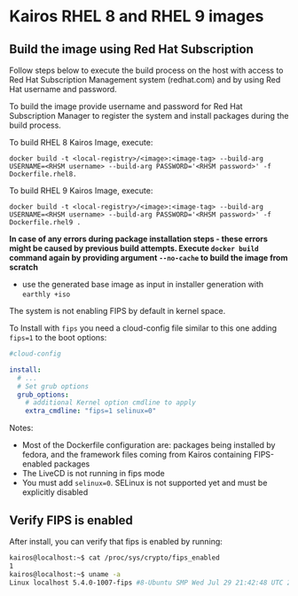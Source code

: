 # Kairos RHEL 8 and RHEL 9 images

## Build the image using Red Hat Subscription

Follow steps below to execute the build process on the host with access to Red Hat Subscription Management system (redhat.com) and by using Red Hat username and password.

To build the image provide username and password for Red Hat Subscription Manager to register the system and install packages during the build process.

To build RHEL 8 Kairos Image, execute:
```
docker build -t <local-registry>/<image>:<image-tag> --build-arg USERNAME=<RHSM username> --build-arg PASSWORD='<RHSM password>' -f Dockerfile.rhel8.
```

To build RHEL 9 Kairos Image, execute:
```
docker build -t <local-registry>/<image>:<image-tag> --build-arg USERNAME=<RHSM username> --build-arg PASSWORD='<RHSM password>' -f Dockerfile.rhel9 .
```

**In case of any errors during package installation steps - these errors might be caused by previous build attempts. Execute `docker build` command again by providing argument `--no-cache` to build the image from scratch**


- use the generated base image as input in installer generation with `earthly +iso`

The system is not enabling FIPS by default in kernel space. 

To Install with `fips` you need a cloud-config file similar to this one adding `fips=1` to the boot options:

```yaml
#cloud-config

install:
  # ...
  # Set grub options
  grub_options:
    # additional Kernel option cmdline to apply
    extra_cmdline: "fips=1 selinux=0"
```

Notes:
- Most of the Dockerfile configuration are: packages being installed by fedora, and the framework files coming from Kairos containing FIPS-enabled packages
- The LiveCD is not running in fips mode
- You must add `selinux=0`. SELinux is not supported yet and must be explicitly disabled

## Verify FIPS is enabled

After install, you can verify that fips is enabled by running:

```bash
kairos@localhost:~$ cat /proc/sys/crypto/fips_enabled
1
kairos@localhost:~$ uname -a
Linux localhost 5.4.0-1007-fips #8-Ubuntu SMP Wed Jul 29 21:42:48 UTC 2020 x86_64 x86_64 x86_64 GNU/Linux
```
